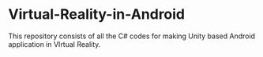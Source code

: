 # Virtual-Reality-in-Android
This repository consists of all the C# codes for making Unity based Android application in VIrtual Reality.
